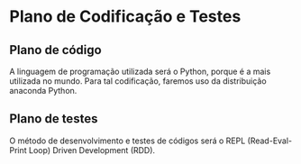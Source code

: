 # Plano de Codificação e Testes

## Plano de código

A linguagem de programação utilizada será o Python, porque é a mais utilizada no mundo. Para tal codificação, faremos uso da distribuição anaconda Python.


## Plano de testes

O método de desenvolvimento e testes de códigos será o REPL (Read-Eval-Print Loop) Driven Development (RDD).
